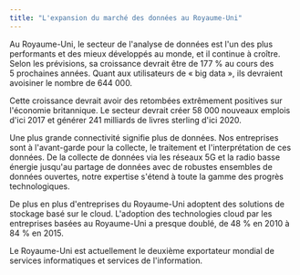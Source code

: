 ```yaml
---
title: "L'expansion du marché des données au Royaume-Uni"
---
```


Au Royaume-Uni, le secteur de l'analyse de données est l'un des plus performants et des mieux développés au monde, et il continue à croître. Selon les prévisions, sa croissance devrait être de 177 % au cours des 5 prochaines années. Quant aux utilisateurs de « big data », ils devraient avoisiner le nombre de 644 000. 

Cette croissance devrait avoir des retombées extrêmement positives sur l'économie britannique. Le secteur devrait créer 58 000 nouveaux emplois d'ici 2017 et générer 241 milliards de livres sterling d'ici 2020. 

Une plus grande connectivité signifie plus de données. Nos entreprises sont à l'avant-garde pour la collecte, le traitement et l'interprétation de ces données. De la collecte de données via les réseaux 5G et la radio basse énergie jusqu'au partage de données avec de robustes ensembles de données ouvertes, notre expertise s'étend à toute la gamme des progrès technologiques.

De plus en plus d'entreprises du Royaume-Uni adoptent des solutions de stockage basé sur le cloud. L'adoption des technologies cloud par les entreprises basées au Royaume-Uni a presque doublé, de 48 % en 2010 à 84 % en 2015. 

Le Royaume-Uni est actuellement le deuxième exportateur mondial de services informatiques et services de l'information.
